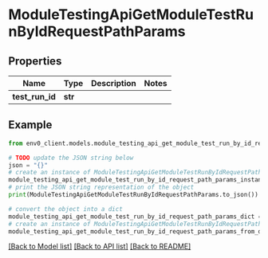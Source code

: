 # ModuleTestingApiGetModuleTestRunByIdRequestPathParams


## Properties

Name | Type | Description | Notes
------------ | ------------- | ------------- | -------------
**test_run_id** | **str** |  | 

## Example

```python
from env0_client.models.module_testing_api_get_module_test_run_by_id_request_path_params import ModuleTestingApiGetModuleTestRunByIdRequestPathParams

# TODO update the JSON string below
json = "{}"
# create an instance of ModuleTestingApiGetModuleTestRunByIdRequestPathParams from a JSON string
module_testing_api_get_module_test_run_by_id_request_path_params_instance = ModuleTestingApiGetModuleTestRunByIdRequestPathParams.from_json(json)
# print the JSON string representation of the object
print(ModuleTestingApiGetModuleTestRunByIdRequestPathParams.to_json())

# convert the object into a dict
module_testing_api_get_module_test_run_by_id_request_path_params_dict = module_testing_api_get_module_test_run_by_id_request_path_params_instance.to_dict()
# create an instance of ModuleTestingApiGetModuleTestRunByIdRequestPathParams from a dict
module_testing_api_get_module_test_run_by_id_request_path_params_from_dict = ModuleTestingApiGetModuleTestRunByIdRequestPathParams.from_dict(module_testing_api_get_module_test_run_by_id_request_path_params_dict)
```
[[Back to Model list]](../README.md#documentation-for-models) [[Back to API list]](../README.md#documentation-for-api-endpoints) [[Back to README]](../README.md)


